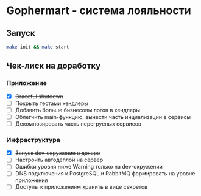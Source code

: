 # Gophermart - система лояльности

## Запуск
```bash
make init && make start
```

## Чек-лиск на доработку

### Приложение
- [x] ~~Graceful shutdown~~
- [ ] Покрыть тестами хендлеры
- [ ] Добавить больше бизнесовы логов в хендлеры
- [ ] Облегчить main-функцию, вынести часть инциализации в сервисы
- [ ] Декомпозировать часть перегруеных сервисов

### Инфраструктура
- [x] ~~Запуск dev-окружения в докере~~
- [ ] Настроить автодеплой на сервер
- [ ] Ошибки уровня ниже Warning только на dev-окружении
- [ ] DNS подключения к PostgreSQL и RabbitMQ формировать на уровне приложения
- [ ] Доступы к приложениям хранить в виде секретов
